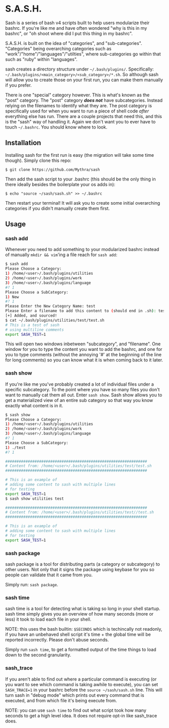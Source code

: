 # S.A.S.H. #

Sash is a series of bash v4 scripts built to help users modularize their bashrc.
If you're like me and have often wondered "why is this in my bashrc", or "oh shoot
where did I put this thing in my bashrc".

S.A.S.H. is built on the idea of "categories", and "sub-categories". "Categories"
being overarching categories such as "work"/"home"/"languages"/"utilties", where
sub-categories go within that such as "ruby" within "languages".

sash creates a directory structure under `~/.bash/plugins/`. Specifically:
`~/.bash/plugins/<main_category>/<sub_category>/*.sh`. So although
sash will allow you to create those on your first run, you can make them
manually if you prefer.

There is one "special" category however. This is what's known as the "post" category.
The "post" category ***does not*** have subcategories. Instead relying on the filenames
to identify what they are. The post category is specifically used for when you want to run
a piece of shell code _after_ everything else has run. There are a couple projects that need
this, and this is the "sash" way of handling it. Again we don't want you to ever have to touch
`~/.bashrc`. You should know where to look.

## Installation ##

Installing sash for the first run is easy (the migration will take some time though).
Simply clone this repo:

```
$ git clone https://github.com/Mythra/sash
```

Then add the sash script to your .bashrc (this should be the only thing in there
ideally besides the boilerplate your os adds in):

```
$ echo "source ~/sash/sash.sh" >> ~/.bashrc
```

Then restart your terminal! It will ask you to create some initial overarching
categories if you didn't manually create them first.

## Usage ##

### sash add ###

Whenever you need to add something to your modularized bashrc instead of manually
`mkdir && vim`'ing a file reach for `sash add`:

```bash
$ sash add
Please Choose a Category:
1) /home/<user>/.bash/plugins/utilities
2) /home/<user>/.bash/plugins/work
3) /home/<user>/.bash/plugins/language
#? 1
Please Choose a SubCategory:
1) New
#? 1
Please Enter the New Category Name: test
Please Enter a filename to add this content to (should end in .sh): test.sh
[+] Added, and sourced!
$ cat ~/.bash/plugins/utilities/test/test.sh
# This is a test of sash
# using multiline comments
export SASH_TEST=1
```

This will open two windows inbetween "subcategory", and "filename". One window for you
to type the content you want to add the bashrc, and one for you to type comments
(without the annoying '#' at the beginning of the line for long comments) so you can
know what it is when coming back to it later.

### sash show ###

If you're like me you've probably created a lot of individual files under a specific subcategory.
To the point where you have so many files you don't want to manually cat them all out. Enter `sash show`.
Sash show allows you to get a materialized view of an entire sub category so that way you know exactly what
content is in it.

```bash
$ sash show
Please Choose a Category:
1) /home/<user>/.bash/plugins/utilities
2) /home/<user>/.bash/plugins/work
3) /home/<user>/.bash/plugins/language
#? 1
Please Choose a SubCategory:
1) ./test
#? 1

###############################################################
# Content from: /home/<user>/.bash/plugins/utilities/test/test.sh
###############################################################

# This is an example of
# adding some content to sash with multiple lines
# for testing
export SASH_TEST=1
$ sash show utilities test

###############################################################
# Content from: /home/<user>/.bash/plugins/utilities/test//test.sh
###############################################################

# This is an example of
# adding some content to sash with multiple lines
# for testing
export SASH_TEST=1
```

### sash package ###

sash package is a tool for distributing parts (a category or subcategory) to
other users. Not only that it signs the package using keybase for you so people
can validate that it came from you.

Simply run: `sash package`.

### sash time ###

sash time is a tool for detecting what is taking so long in your shell startup.
sash time simply gives you an overview of how many seconds (more or less) it
took to load each file in your shell.

NOTE: this uses the bash builtin: `$SECONDS` which is techincally not readonly,
if you have an unbehaved shell script it's time + the global time will be
reported incorrectly. Please don't abuse seconds.

Simply run `sash time`, to get a formatted output of the time things to load
down to the second granularity.

### sash_trace ###

If you aren't able to find out where a particular command is executing (or you want to see which
command is taking awhile to execute), you can set `SASH_TRACE=1` in your bashrc before the `source ~/sash/sash.sh`
line. This will turn sash in "debug mode" which prints out every command that is executed, and from which file it's
being execute from.

NOTE: you can use `sash time` to find out what script took how many seconds to get a high level idea. It does
not require opt-in like sash_trace does.
